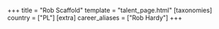 +++
title = "Rob Scaffold"
template = "talent_page.html"
[taxonomies]
country = ["PL"]
[extra]
career_aliases = ["Rob Hardy"]
+++
